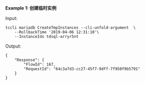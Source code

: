**Example 1: 创建临时实例**



Input: 

```
tccli mariadb CreateTmpInstances --cli-unfold-argument  \
    --RollbackTime '2019-04-06 12:31:10'\
    --InstanceIds tdsql-arryr5nt
```

Output: 
```
{
    "Response": {
        "FlowId": 167,
        "RequestId": "64c3a7d3-cc27-45f7-9dff-7f950f9b5791"
    }
}
```

